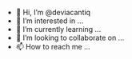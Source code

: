 - 👋 Hi, I’m @deviacantiq
- 👀 I’m interested in ...
- 🌱 I’m currently learning ...
- 💞️ I’m looking to collaborate on ...
- 📫 How to reach me ...

<!---
deviacantiq/deviacantiq is a ✨ special ✨ repository because its `README.md` (this file) appears on your GitHub profile.
You can click the Preview link to take a look at your changes.
--->
